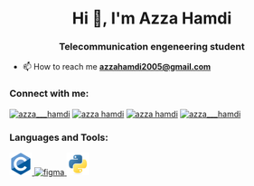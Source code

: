 <h1 align="center">Hi 👋, I'm Azza Hamdi</h1>
<h3 align="center">Telecommunication engeneering student</h3>

- 📫 How to reach me **azzahamdi2005@gmail.com**

<h3 align="left">Connect with me:</h3>
<p align="left">
<a href="https://twitter.com/azza___hamdi" target="blank"><img align="center" src="https://raw.githubusercontent.com/rahuldkjain/github-profile-readme-generator/master/src/images/icons/Social/twitter.svg" alt="azza___hamdi" height="30" width="40" /></a>
<a href="https://linkedin.com/in/azza hamdi" target="blank"><img align="center" src="https://raw.githubusercontent.com/rahuldkjain/github-profile-readme-generator/master/src/images/icons/Social/linked-in-alt.svg" alt="azza hamdi" height="30" width="40" /></a>
<a href="https://fb.com/azza hamdi" target="blank"><img align="center" src="https://raw.githubusercontent.com/rahuldkjain/github-profile-readme-generator/master/src/images/icons/Social/facebook.svg" alt="azza hamdi" height="30" width="40" /></a>
<a href="https://instagram.com/azza___hamdi" target="blank"><img align="center" src="https://raw.githubusercontent.com/rahuldkjain/github-profile-readme-generator/master/src/images/icons/Social/instagram.svg" alt="azza___hamdi" height="30" width="40" /></a>
</p>

<h3 align="left">Languages and Tools:</h3>
<p align="left"> <a href="https://www.cprogramming.com/" target="_blank" rel="noreferrer"> <img src="https://raw.githubusercontent.com/devicons/devicon/master/icons/c/c-original.svg" alt="c" width="40" height="40"/> </a> <a href="https://www.figma.com/" target="_blank" rel="noreferrer"> <img src="https://www.vectorlogo.zone/logos/figma/figma-icon.svg" alt="figma" width="40" height="40"/> </a> <a href="https://www.python.org" target="_blank" rel="noreferrer"> <img src="https://raw.githubusercontent.com/devicons/devicon/master/icons/python/python-original.svg" alt="python" width="40" height="40"/> </a> </p>
